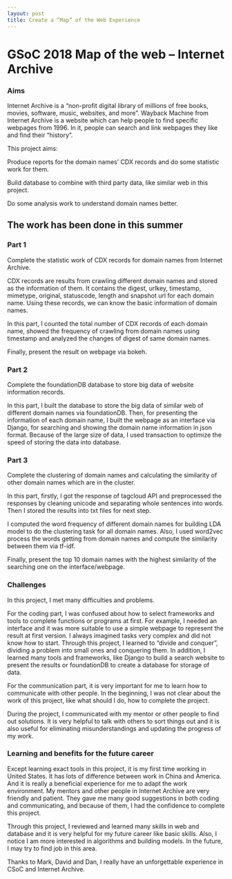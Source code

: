 ```yaml
---
layout: post
title: Create a “Map” of the Web Experience
---
```

# GSoC 2018 Map of the web – Internet Archive
### Aims

Internet Archive is a “non-profit digital library of millions of free books, movies, software, music, websites, and more”. Wayback Machine from Internet Archive is a website which can help people to find specific webpages from 1996. In it, people can search and link webpages they like and find their “history”. 

This project aims:

Produce reports for the domain names’ CDX records and do some statistic work for them.

Build database to combine with third party data, like similar web in this project.

Do some analysis work to understand domain names better.

## The work has been done in this summer
### Part 1

Complete the statistic work of CDX records for domain names from Internet Archive.

CDX records are results from crawling different domain names and stored as the information of them. It contains the digest, urlkey, timestamp, mimetype, original, statuscode, length and snapshot url for each domain name. Using these records, we can know the basic information of domain names.

In this part, I counted the total number of CDX records of each domain name, showed the frequency of crawling from domain names using timestamp and analyzed the changes of digest of same domain names.

Finally, present the result on webpage via bokeh.

### Part 2

Complete the foundationDB database to store big data of website information records.

In this part, I built the database to store the big data of similar web of different domain names via foundationDB. Then, for presenting the information of each domain name, I built the webpage as an interface via Django, for searching and showing the domain name information in json format. Because of the large size of data, I used transaction to optimize the speed of storing the data into database. 

### Part 3

Complete the clustering of domain names and calculating the similarity of other domain names which are in the cluster.

In this part, firstly, I got the response of tagcloud API and preprocessed the responses by cleaning unicode and separating whole sentences into words. Then I stored the results into txt files for next step.

I computed the word frequency of different domain names for building LDA model to do the clustering task for all domain names. Also, I used word2vec process the words getting from domain names and compute the similarity between them via tf-idf.

Finally, present the top 10 domain names with the highest similarity of the searching one on the interface/webpage.

### Challenges

In this project, I met many difficulties and problems.

For the coding part, I was confused about how to select frameworks and tools to complete functions or programs at first. For example, I needed an interface and it was more suitable to use a simple webpage to represent the result at first version. I always imagined tasks very complex and did not know how to start. Through this project, I learned to “divide and conquer”, dividing a problem into small ones and conquering them. In addition, I learned many tools and frameworks, like Django to build a search website to present the results or foundationDB to create a database for storage of data. 

For the communication part, it is very important for me to learn how to communicate with other people. In the beginning, I was not clear about the work of this project, like what should I do, how to complete the project. 

During the project, I communicated with my mentor or other people to find out solutions. It is very helpful to talk with others to sort things out and it is also useful for eliminating misunderstandings and updating the progress of my work.

### Learning and benefits for the future career

Except learning exact tools in this project, it is my first time working in United States. It has lots of difference between work in China and America. And it is really a beneficial experience for me to adapt the work environment. My mentors and other people in Internet Archive are very friendly and patient. They gave me many good suggestions in both coding and communicating, and because of them, I had the confidence to complete this project.

Through this project, I reviewed and learned many skills in web and database and it is very helpful for my future career like basic skills. Also, I notice I am more interested in algorithms and building models. In the future, I may try to find job in this area. 

Thanks to Mark, David and Dan, I really have an unforgettable experience in CSoC and Internet Archive.             

